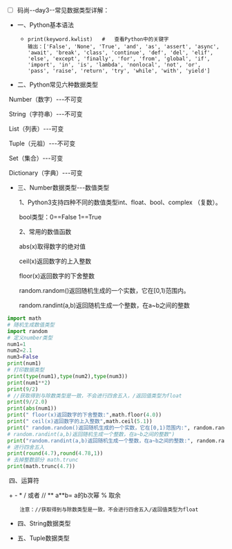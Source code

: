 - [ ] 码尚--day3--常见数据类型详解：


- 一、Python基本语法

  - ```
    print(keyword.kwlist)   #	查看Python中的关键字  
    输出：['False', 'None', 'True', 'and', 'as', 'assert', 'async', 'await', 'break', 'class', 'continue', 'def', 'del', 'elif', 'else', 'except', 'finally', 'for', 'from', 'global', 'if', 'import', 'in', 'is', 'lambda', 'nonlocal', 'not', 'or', 'pass', 'raise', 'return', 'try', 'while', 'with', 'yield']
    ```

- 二、Python常见六种数据类型

​                Number（数字）---不可变

​		String（字符串）---不可变

​		List（列表）---可变

​		Tuple（元祖）---不可变

​		Set（集合）---可变

​      	  Dictionary（字典）---可变

- 三、Number数据类型---数值类型

  ​	1、Python3支持四种不同的数值类型int、float、bool、complex		（复数）。

  ​		bool类型：0==False    1==True

  ​	2、常用的数值函数

  ​            abs(x)取得数字的绝对值

  ​	    ceil(x)返回数字的上入整数

  ​            floor(x)返回数字的下舍整数

  ​            random.random()返回随机生成的一个实数，它在[0,1)范围内。

  ​	    random.randint(a,b)返回随机生成一个整数，在a~b之间的整数  	    	


```Python
import math
# 随机生成数值类型
import random
# 定义number类型
num1=1
num2=2.1
num3=False
print(num1)
# 打印数据类型
print(type(num1),type(num2),type(num3))
print(num1**2)
print(9/2)
# //获取得到与除数类型是一致，不会进行四舍五入，/返回值类型为float
print(9//2.0)
print(abs(num1))
print(" floor(x)返回数字的下舍整数:",math.floor(4.0))
print(" ceil(x)返回数字的上入整数",math.ceil(5.1))
print(" random.random()返回随机生成的一个实数，它在[0,1)范围内:", random.random())
# random.randint(a,b)返回随机生成一个整数，在a~b之间的整数")
print("random.randint(a,b)返回随机生成一个整数，在a~b之间的整数:", random.randint(100, 200))
# 进行四舍五入
print(round(4.7),round(4.78,1))
# 去掉整数部分 math.trunc
print(math.trunc(4.7))
```

​	四、运算符

​		\+  -  *  /  或者 //  ** a**b=  a的b次幂    %  取余

 		注意：//获取得到与除数类型是一致，不会进行四舍五入/返回值类型为float

- 四、String数据类型

- 五、Tuple数据类型


